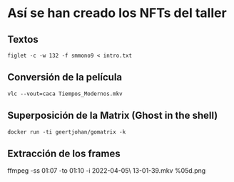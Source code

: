 # Así se han creado los NFTs del taller

## Textos

```
figlet -c -w 132 -f smmono9 < intro.txt
```

## Conversión de la película

```
vlc --vout=caca Tiempos_Modernos.mkv
```

## Superposición de la Matrix (Ghost in the shell)

```
docker run -ti geertjohan/gomatrix -k
```

## Extracción de los frames

ffmpeg -ss 01:07 -to 01:10 -i 2022-04-05\ 13-01-39.mkv %05d.png